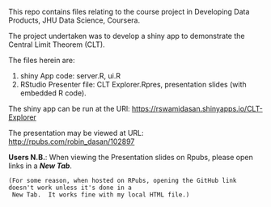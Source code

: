 
This repo contains files relating to the course project in Developing Data Products, JHU Data Science, Coursera.

The project undertaken was to develop a shiny app to demonstrate the Central Limit Theorem (CLT).

The files herein are: 

1. shiny App code: server.R, ui.R
2. RStudio Presenter file: CLT Explorer.Rpres, presentation slides (with embedded R code).

The shiny app can be run at the URl: https://rswamidasan.shinyapps.io/CLT-Explorer

The presentation may be viewed at URL: http://rpubs.com/robin_dasan/102897

**Users N.B.**: When viewing the Presentation slides on Rpubs, please open links in a ***New Tab***.

    (For some reason, when hosted on RPubs, opening the GitHub link doesn't work unless it's done in a
     New Tab.  It works fine with my local HTML file.)

